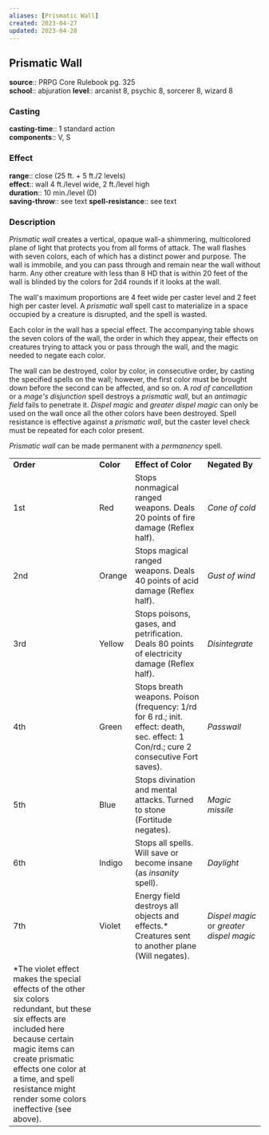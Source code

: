 ```yaml
---
aliases: [Prismatic Wall]
created: 2023-04-27
updated: 2023-04-28
---
```


## Prismatic Wall

**source**:: PRPG Core Rulebook pg. 325  
**school**:: abjuration
**level**:: arcanist 8, psychic 8, sorcerer 8, wizard 8

### Casting

**casting-time**:: 1 standard action  
**components**:: V, S

### Effect

**range**:: close (25 ft. + 5 ft./2 levels)  
**effect**:: wall 4 ft./level wide, 2 ft./level high  
**duration**:: 10 min./level (D)  
**saving-throw**:: see text
**spell-resistance**:: see text

### Description

*Prismatic wall* creates a vertical, opaque wall-a shimmering, multicolored plane of light that protects you from all forms of attack. The wall flashes with seven colors, each of which has a distinct power and purpose. The wall is immobile, and you can pass through and remain near the wall without harm. Any other creature with less than 8 HD that is within 20 feet of the wall is blinded by the colors for 2d4 rounds if it looks at the wall.  
  
The wall's maximum proportions are 4 feet wide per caster level and 2 feet high per caster level. A *prismatic wall* spell cast to materialize in a space occupied by a creature is disrupted, and the spell is wasted.  
  
Each color in the wall has a special effect. The accompanying table shows the seven colors of the wall, the order in which they appear, their effects on creatures trying to attack you or pass through the wall, and the magic needed to negate each color.  
  
The wall can be destroyed, color by color, in consecutive order, by casting the specified spells on the wall; however, the first color must be brought down before the second can be affected, and so on. A *rod of cancellation* or a *mage's disjunction* spell destroys a *prismatic wall*, but an *antimagic field* fails to penetrate it. *Dispel magic* and *greater dispel magic* can only be used on the wall once all the other colors have been destroyed. Spell resistance is effective against a *prismatic wall*, but the caster level check must be repeated for each color present.  
  
*Prismatic wall* can be made permanent with a *permanency* spell.  
  

|                                                                                                                                                                                                                                                                               |           |                                                                                                                                       |                                          |
|-------------------------------------------------------------------------------------------------------------------------------------------------------------------------------------------------------------------------------------------------------------------------------|-----------|---------------------------------------------------------------------------------------------------------------------------------------|------------------------------------------|
| **Order**                                                                                                                                                                                                                                                                     | **Color** | **Effect of Color**                                                                                                                   | **Negated By**                           |
| 1st                                                                                                                                                                                                                                                                           | Red       | Stops nonmagical ranged weapons. Deals 20 points of fire damage (Reflex half).                                                        | *Cone of cold*                           |
| 2nd                                                                                                                                                                                                                                                                           | Orange    | Stops magical ranged weapons. Deals 40 points of acid damage (Reflex half).                                                           | *Gust of wind*                           |
| 3rd                                                                                                                                                                                                                                                                           | Yellow    | Stops poisons, gases, and petrification. Deals 80 points of electricity damage (Reflex half).                                         | *Disintegrate*                           |
| 4th                                                                                                                                                                                                                                                                           | Green     | Stops breath weapons. Poison (frequency: 1/rd for 6 rd.; init. effect: death, sec. effect: 1 Con/rd.; cure 2 consecutive Fort saves). | *Passwall*                               |
| 5th                                                                                                                                                                                                                                                                           | Blue      | Stops divination and mental attacks. Turned to stone (Fortitude negates).                                                             | *Magic missile*                          |
| 6th                                                                                                                                                                                                                                                                           | Indigo    | Stops all spells. Will save or become insane (as *insanity* spell).                                                                   | *Daylight*                               |
| 7th                                                                                                                                                                                                                                                                           | Violet    | Energy field destroys all objects and effects.\* Creatures sent to another plane (Will negates).                                      | *Dispel magic* or *greater dispel magic* |
| \*The violet effect makes the special effects of the other six colors redundant, but these six effects are included here because certain magic items can create prismatic effects one color at a time, and spell resistance might render some colors ineffective (see above). |           |                                                                                                                                       |                                          |
